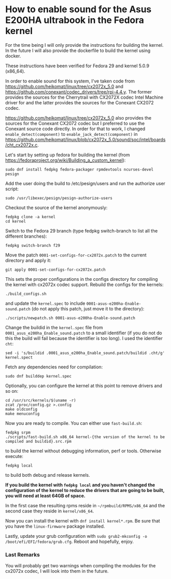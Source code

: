 # How to enable sound for the Asus E200HA ultrabook in the Fedora kernel

For the time being I will only provide the instructions for building the kernel. In the future I will also provide the dockerfile to build the kernel using docker.

These instructions have been verified for Fedora 29 and kernel 5.0.9 (x86_64).

In order to enable sound for this system, I've taken code from https://github.com/heikomat/linux/tree/cx2072x_5.0 and https://github.com/conexant/codec_drivers/tree/rpi-4.4.y. The former provides the sources for the Cherrytrail with CX2072X codec Intel Machine driver for and the latter provides the sources for the Conexant CX2072 codec. 

https://github.com/heikomat/linux/tree/cx2072x_5.0 also provides the sources for the Conexant CX2072 codec but I preferred to use the Conexant source code directly. In order for that to work, I changed ```enable_detect(component)``` to ```enable_jack_detect(component)``` in https://github.com/heikomat/linux/blob/cx2072x_5.0/sound/soc/intel/boards/cht_cx2072x.c.

Let's start by setting up fedora for building the kernel (from https://fedoraproject.org/wiki/Building_a_custom_kernel):
```
sudo dnf install fedpkg fedora-packager rpmdevtools ncurses-devel pesign
```
Add the user doing the build to /etc/pesign/users and run the authorize user script:
```
sudo /usr/libexec/pesign/pesign-authorize-users
```
Checkout the source of the kernel anonymously: 
```
fedpkg clone -a kernel
cd kernel
```
Switch to the Fedora 29 branch (type fedpkg switch-branch to list all the different branches):
```
fedpkg switch-branch f29
```
Move the patch ```0001-set-configs-for-cx2072x.patch``` to the current directory and apply it:
```
git apply 0001-set-configs-for-cx2072x.patch
```
This sets the proper configurations in the configs directory for compiling the kernel with cx2072x codec support. Rebuild the configs for the kernels:
```
./build_configs.sh
```
and update the ```kernel.spec``` to include ```0001-asus-e200ha-Enable-sound.patch``` (do not apply this patch, just move it to the directory):
```
./scripts/newpatch.sh 0001-asus-e200ha-Enable-sound.patch
```
Change the buildid in the ```kernel.spec``` file from ```0001_asus_e200ha_Enable_sound.patch``` to a small identifier (if you do not do this the build will fail because the identifier is too long). I used the identifier ```cht```:
```
sed -i 's/buildid .0001_asus_e200ha_Enable_sound.patch/buildid .cht/g' kernel.spect
```
Fetch any dependencies need for compilation:
```
sudo dnf builddep kernel.spec
```
Optionally, you can configure the kernel at this point to remove drivers and so on:
```
cd /usr/src/kernels/$(uname -r)
zcat /proc/config.gz >.config
make oldconfig
make menuconfig
```
Now you are ready to compile. You can either use ```fast-build.sh```:
```
fedpkg srpm
./scripts/fast-build.sh x86_64 kernel-{the version of the kernel to be compiled and buildid}.src.rpm
```
to build the kernel without debugging information, perf or tools. Otherwise execute:
```
fedpkg local
```
to build both debug and release kernels.

**If you build the kernel with ```fedpkg local``` and you haven't changed the configuration of the kernel to reduce the drivers that are going to be built, you will need at least 64GB of space.** 

In the first case the resulting rpms reside in ```~/rpmbuild/RPMS/x86_64``` and the second case they reside in ```kernel/x86_64```.

Now you can install the kernel with ```dnf install kernel*.rpm```. Be sure that you have the ```linux-firmware``` package installed.

Lastly, update your grub configuration with ```sudo grub2-mkconfig -o /boot/efi/EFI/fedora/grub.cfg```. Reboot and hopefully, enjoy.

### Last Remarks
You will probably get two warnings when compiling the modules for the cx2072x codec, I will look into them in the future.
